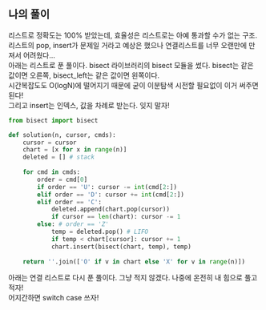 ## 나의 풀이

리스트로 정확도는 100% 받았는데, 효율성은 리스트로는 아예 통과할 수가 없는 구조.  
리스트의 pop, insert가 문제일 거라고 예상은 했으나 연결리스트를 너무 오랜만에 만져서 어려웠다...  
아래는 리스트로 푼 풀이다. bisect 라이브러리의 bisect 모듈을 썼다. bisect는 같은 값이면 오른쪽, bisect_left는 같은 값이면 왼쪽이다.  
시간복잡도도 O(logN)에 떨어지기 때문에 굳이 이분탐색 시전할 필요없이 이거 써주면 된다!  
그리고 insert는 인덱스, 값을 차례로 받는다. 잊지 말자!  

```python
from bisect import bisect

def solution(n, cursor, cmds):
    cursor = cursor
    chart = [x for x in range(n)]
    deleted = [] # stack
    
    for cmd in cmds:
        order = cmd[0]
        if order == 'U': cursor -= int(cmd[2:])
        elif order == 'D': cursor += int(cmd[2:])
        elif order == 'C':
            deleted.append(chart.pop(cursor))
            if cursor == len(chart): cursor -= 1
        else: # order == 'Z'
            temp = deleted.pop() # LIFO
            if temp < chart[cursor]: cursor += 1
            chart.insert(bisect(chart, temp), temp)
    
    return ''.join(['O' if v in chart else 'X' for v in range(n)])
```

아래는 연결 리스트로 다시 푼 풀이다. 그냥 적지 않겠다. 나중에 온전히 내 힘으로 풀고 적자!  
어지간하면 switch case 쓰자!  

```python
```
